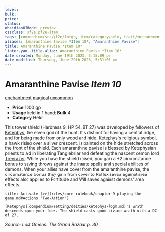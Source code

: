 ```yaml
---
level:
bulk:
price:
status:
obsidianUIMode: preview
cssclass: pf2e,pf2e-item
tags: [compendium/src/pf2e/lotgb, item/category/held, trait/enchantment, trait/magical, trait/uncommon]
aliases: [Amaranthine Pavise *Item 10*, "Amaranthine Pavise"]
title: Amaranthine Pavise *Item 10*
linter-yaml-title-alias: Amaranthine Pavise *Item 10*
date created: Monday, June 19th 2023, 5:15:09 pm
date modified: Thursday, June 29th 2023, 5:31:08 pm
---
```


# Amaranthine Pavise *Item 10*

[enchantment](rules/traits/enchantment.md) [magical](rules/traits/magical.md) [uncommon](rules/traits/uncommon.md)  

- **Price** 1000 gp
- **Usage** held in 1 hand; **Bulk** 4
- **Category** Held

This tower shield (Hardness 9, HP 54, BT 27) was developed by followers of [Ketephys](compendium/setting/deities/ketephys-logm.md), the elven god of the hunt. It's distinct for having a central ridge, and for being made from only wood and hide. [Ketephys](compendium/setting/deities/ketephys-logm.md)'s religious symbol, a hawk rising over a silver crescent, is painted on the hide stretched across the front of the shield. Each amaranthine pavise is blessed by Ketephysian priests to aid in liberating Tanglebriar and defeating the nascent demon lord [Treerazer](compendium/setting/deities/treerazer-b1.md). While you have the shield raised, you gain a +2 circumstance bonus to saving throws against the innate spells and special abilities of demons. When your allies have cover from the amaranthine pavise, the circumstance bonus they gain from cover to Reflex saves against area effects also applies to Fortitude and Will saves against demons' area effects.

```ad-embed-ability
title: Activate [>>](rules/core-rulebook/chapter-9-playing-the-game.md#Actions "Two-Action")

[Ketephys](compendium/setting/deities/ketephys-logm.md)'s wrath descends upon your foes. The shield casts good divine wrath with a DC of 27.
```

*Source: Lost Omens: The Grand Bazaar p. 30*
